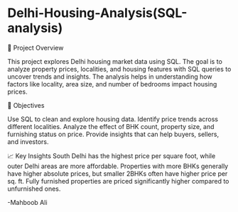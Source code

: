 # Delhi-Housing-Analysis(SQL-analysis)
📌 Project Overview

This project explores Delhi housing market data using SQL. The goal is to analyze property prices, localities, and housing features with SQL queries to uncover trends and insights. The analysis helps in understanding how factors like locality, area size, and number of bedrooms impact housing prices.

🎯 Objectives

Use SQL to clean and explore housing data.
Identify price trends across different localities.
Analyze the effect of BHK count, property size, and furnishing status on price.
Provide insights that can help buyers, sellers, and investors.

📈 Key Insights
South Delhi has the highest price per square foot, while outer Delhi areas are more affordable.
Properties with more BHKs generally have higher absolute prices, but smaller 2BHKs often have higher price per sq. ft.
Fully furnished properties are priced significantly higher compared to unfurnished ones.

-Mahboob Ali

